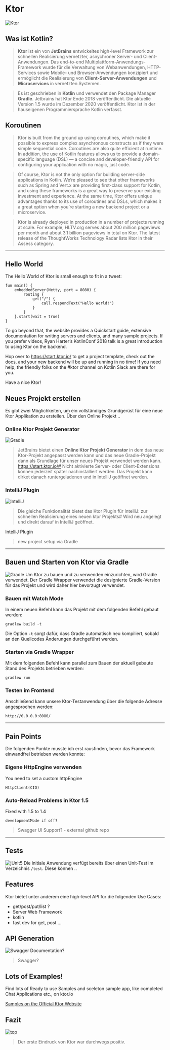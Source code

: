 # Ktor
![Ktor](https://raw.githubusercontent.com/christopherstock/ktor-primer/main/_ASSET/readme/logo-ktor.png)

## Was ist Kotlin?
> **Ktor** ist ein von **JetBrains** entwickeltes high-level Framework zur schnellen Realisierung vernetzter,
asnychroner Server- und Client-Anwendungen. Das end-to-end Multiplattform-Anwendungs-Framework wurde 
für die Verwaltung von Webanwendungen, HTTP-Services sowie Mobile- und Browser-Anwendungen konzipiert
und ermöglicht die Realisierung von **Client-Server-Anwendungen** und **Microservices** in vernetzten Systemen.

> Es ist geschrieben in **Kotlin** und verwendet den Package Manager **Gradle**.
Jetbrains hat Ktor Ende 2018 veröffentlicht. Die aktuelle Version 1.5 wurde im Dezember 2020 veröffentlicht.
Ktor ist in der hauseigenen Programmiersprache Kotlin verfasst.

## Koroutinen
> Ktor is built from the ground up using coroutines, which make it possible to express complex asynchronous constructs as if they were simple sequential code. Coroutines are also quite efficient at runtime. In addition, the use of Kotlin features allows us to provide a domain-specific language (DSL) — a concise and developer-friendly API for configuring your application with no magic, just code.

> Of course, Ktor is not the only option for building server-side applications in Kotlin. We’re pleased to see that other frameworks such as Spring and Vert.x are providing first-class support for Kotlin, and using these frameworks is a great way to preserve your existing investment and experience. At the same time, Ktor offers unique advantages thanks to its use of coroutines and DSLs, which makes it a great option when you’re starting a new backend project or a microservice.

> Ktor is already deployed in production in a number of projects running at scale. For example, HLTV.org serves about 200 million pageviews per month and about 3.1 billion pageviews in total on Ktor. The latest release of the ThoughtWorks Technology Radar lists Ktor in their Assess category.

<hr>

## Hello World
The Hello World of Ktor is small enough to fit in a tweet:
```
fun main() {
    embeddedServer(Netty, port = 8080) {
        routing {
            get("/") {
                call.respondText("Hello World!")
            }
        }
    }.start(wait = true)
}
```
To go beyond that, the website provides a Quickstart guide, extensive documentation for writing servers and clients, and many sample projects. If you prefer videos, Ryan Harter’s KotlinConf 2018 talk is a great introduction to using Ktor on the backend.

Hop over to https://start.ktor.io/ to get a project template, check out the docs, and your new backend will be up and running in no time! If you need help, the friendly folks on the #ktor channel on Kotlin Slack are there for you.

Have a nice Ktor!

## Neues Projekt erstellen

Es gibt zwei Möglichkeiten, um ein vollständiges Grundgerüst für eine neue Ktor Applikation zu erstellen.
Über den Online Projekt ..

### Online Ktor Projekt Generator
![Gradle](https://raw.githubusercontent.com/christopherstock/ktor-primer/main/_ASSET/readme/logo-gradle.png)
> JetBrains bietet einen **Online Ktor Projekt Generator** in dem das neue Ktor-Projekt angepasst werden kann und
das neue Gradle-Projekt dann als Grundlage für unser neues Projekt verwendet werden kann.
https://start.ktor.io/#
Nicht aktivierte Server- oder Client-Extensions können jederzeit später nachinstalliert werden. 
Das Projekt kann dirket danach runtergeladenen und in IntelliJ geöffnet werden.

### IntelliJ Plugin
![IntelliJ](https://raw.githubusercontent.com/christopherstock/ktor-primer/main/_ASSET/readme/logo-intellij.png)
> Die gleiche Funktionalität bietet das Ktor Plugin für IntelliJ:
zur schnellen Realisierung eines neuen ktor Projekts#
Wird neu angelegt und direkt darauf in IntelliJ geöffnet.

IntelliJ Plugin
> new project
> setup via Gradle

<hr>

## Bauen und Starten von Ktor via Gradle
![Gradle](https://raw.githubusercontent.com/christopherstock/ktor-primer/main/_ASSET/readme/logo-gradle.png)
Um Ktor zu bauen und zu verwenden einzurichten, wird Gradle verwendet. Der Gradle Wrapper
verwendet die designierte Gradle-Version für das Projekt und wird daher hier bevorzugt verwendet.

### Bauen mit Watch Mode
In einem neuen Befehl kann das Projekt mit dem folgenden Befehl gebaut werden:
```
gradlew build -t
```
Die Option `-t` sorgt dafür, dass Gradle automatisch neu kompiliert, sobald an den Quellcodes Änderungen durchgeführt werden.

### Starten via Gradle Wrapper
Mit dem folgenden Befehl kann parallel zum Bauen der aktuell gebaute Stand des Projekts betrieben werden:
```
gradlew run
```

### Testen im Frontend
Anschließend kann unsere Ktor-Testanwendung über die folgende Adresse angesprochen werden:
```
http://0.0.0.0:8080/
```

<hr>

## Pain Points
Die folgenden Punkte musste ich erst rausfinden, bevor das Framework einwandfrei betrieben werden konnte:

### Eigene HttpEngine verwenden
You need to set a custom httpEngine
```
HttpClient(CIO)
```

### Auto-Reload Problems in Ktor 1.5
Fixed with 1.5 to 1.4
```
developmentMode if off?
```
  > Swagger UI Support? - external github repo

<hr>

## Tests
![jUnit5](https://raw.githubusercontent.com/christopherstock/ktor-primer/main/_ASSET/readme/logo-junit5.png)
Die initiale Anwendung verfügt bereits über einen Unit-Test im Verzeichnis `/test`.
Diese können ..

## Features
Ktor bietet unter anderem eine high-level API für die folgenden Use Cases:
- get/post/put/list ?
- Server Web Framework
- kotlin
- fast dev for get, post ...

## API Generation
![Swagger](https://raw.githubusercontent.com/christopherstock/ktor-primer/main/_ASSET/readme/logo-swagger.png)
Documentation?
> Swagger?

## Lots of Examples!
Find lots of Ready to use Samples and sceleton sample app, like completed Chat Applications etc., on ktor.io

[Samples on the Official Ktor Website](https://ktor.io/docs/samples.html)

## Fazit
![top](https://raw.githubusercontent.com/christopherstock/ktor-primer/main/_ASSET/readme/top.png)
> Der erste Eindruck von Ktor war durchwegs positiv.
